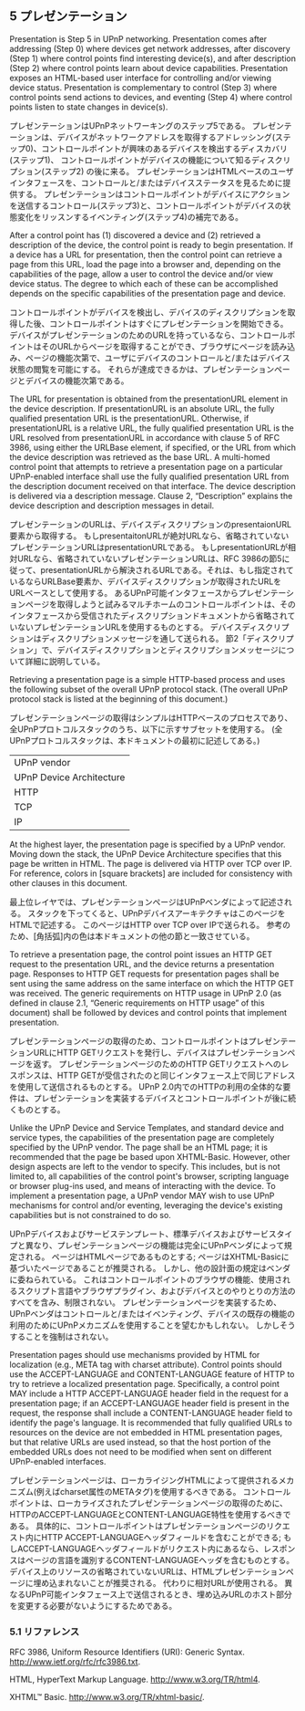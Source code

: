 

## 5 プレゼンテーション

Presentation is Step 5 in UPnP networking. Presentation comes after addressing (Step 0)
where devices get network addresses, after discovery (Step 1) where control points find
interesting device(s), and after description (Step 2) where control points learn about device
capabilities. Presentation exposes an HTML-based user interface for controlling and/or
viewing device status. Presentation is complementary to control (Step 3) where control points
send actions to devices, and eventing (Step 4) where control points listen to state changes in
device(s).

プレゼンテーションはUPnPネットワーキングのステップ5である。
プレゼンテーションは、デバイスがネットワークアドレスを取得するアドレッシング(ステップ0)、コントロールポイントが興味のあるデバイスを検出するディスカバリ(ステップ1)、
コントロールポイントがデバイスの機能について知るディスクリプション(ステップ2)
の後に来る。
プレゼンテーションはHTMLベースのユーザインタフェースを、コントロールと/またはデバイスステータスを見るために提供する。
プレゼンテーションはコントロールポイントがデバイスにアクションを送信するコントロール(ステップ3)と、コントロールポイントがデバイスの状態変化をリッスンするイベンティング(ステップ4)の補完である。


After a control point has (1) discovered a device and (2) retrieved a description of the device,
the control point is ready to begin presentation. If a device has a URL for presentation, then
the control point can retrieve a page from this URL, load the page into a browser and,
depending on the capabilities of the page, allow a user to control the device and/or view
device status. The degree to which each of these can be accomplished depends on the
specific capabilities of the presentation page and device.

コントロールポイントがデバイスを検出し、デバイスのディスクリプションを取得した後、コントロールポイントはすぐにプレゼンテーションを開始できる。
デバイスがプレゼンテーションのためのURLを持っているなら、コントロールポイントはそのURLからページを取得することができ、ブラウザにページを読み込み、ページの機能次第で、ユーザにデバイスのコントロールと/またはデバイス状態の閲覧を可能にする。
それらが達成できるかは、プレゼンテーションページとデバイスの機能次第である。

The URL for presentation is obtained from the presentationURL element in the device
description. If presentationURL is an absolute URL, the fully qualified presentation URL is the
presentationURL. Otherwise, if presentationURL is a relative URL, the fully qualified
presentation URL is the URL resolved from presentationURL in accordance with clause 5 of
RFC 3986, using either the URLBase element, if specified, or the URL from which the device
description was retrieved as the base URL. A multi-homed control point that attempts to
retrieve a presentation page on a particular UPnP-enabled interface shall use the fully
qualified presentation URL from the description document received on that interface. The
device description is delivered via a description message. Clause 2, “Description” explains the
device description and description messages in detail.

プレゼンテーションのURLは、デバイスディスクリプションのpresentaionURL要素から取得する。
もしpresentaitonURLが絶対URLなら、省略されていないプレゼンテーションURLはpresentationURLである。
もしpresentationURLが相対URLなら、省略されていないプレゼンテーションURLは、RFC 3986の節5に従って、presentationURLから解決されるURLである。それは、もし指定されているならURLBase要素か、デバイスディスクリプションが取得されたURLをURLベースとして使用する。
あるUPnP可能インタフェースからプレゼンテーションページを取得しようと試みるマルチホームのコントロールポイントは、そのインタフェースから受信されたディスクリプションドキュメントから省略されていないプレゼンテーションURLを使用するものとする。
デバイスディスクリプションはディスクリプションメッセージを通して送られる。
節2「ディスクリプション」で、デバイスディスクリプションとディスクリプションメッセージについて詳細に説明している。


Retrieving a presentation page is a simple HTTP-based process and uses the following
subset of the overall UPnP protocol stack. (The overall UPnP protocol stack is listed at the
beginning of this document.)

プレゼンテーションページの取得はシンプルはHTTPベースのプロセスであり、全UPnPプロトコルスタックのうち、以下に示すサブセットを使用する。
(全UPnPプロトコルスタックは、本ドキュメントの最初に記述してある。)




<table>
<tr><td>UPnP vendor</td></tr>
<tr><td>UPnP Device Architecture</td></tr>
<tr><td>HTTP</td></tr>
<tr><td>TCP</td></tr>
<tr><td >IP</td></tr>
</table>

At the highest layer, the presentation page is specified by a UPnP vendor. Moving down the
stack, the UPnP Device Architecture specifies that this page be written in HTML. The page is
delivered via HTTP over TCP over IP. For reference, colors in [square brackets] are included
for consistency with other clauses in this document.

最上位レイヤでは、プレゼンテーションページはUPnPベンダによって記述される。
スタックを下ってくると、UPnPデバイスアーキテクチャはこのページをHTMLで記述する。
このページはHTTP over TCP over IPで送られる。
参考のため、[角括弧]内の色は本ドキュメントの他の節と一致させている。

To retrieve a presentation page, the control point issues an HTTP GET request to the
presentation URL, and the device returns a presentation page. Responses to HTTP GET
requests for presentation pages shall be sent using the same address on the same interface
on which the HTTP GET was received. The generic requirements on HTTP usage in UPnP 2.0
(as defined in clause 2.1, “Generic requirements on HTTP usage” of this document) shall be
followed by devices and control points that implement presentation.

プレゼンテーションページの取得のため、コントロールポイントはプレゼンテーションURLにHTTP GETリクエストを発行し、デバイスはプレゼンテーションページを返す。
プレゼンテーションページのためのHTTP GETリクエストへのレスポンスは、HTTP GETが受信されたのと同じインタフェース上で同じアドレスを使用して送信されるものとする。
UPnP 2.0内でのHTTPの利用の全体的な要件は、プレゼンテーションを実装するデバイスとコントロールポイントが後に続くものとする。

Unlike the UPnP Device and Service Templates, and standard device and service types, the
capabilities of the presentation page are completely specified by the UPnP vendor. The page
shall be an HTML page; it is recommended that the page be based upon XHTML-Basic.
However, other design aspects are left to the vendor to specify. This includes, but is not
limited to, all capabilities of the control point's browser, scripting language or browser plug-ins
used, and means of interacting with the device. To implement a presentation page, a UPnP
vendor MAY wish to use UPnP mechanisms for control and/or eventing, leveraging the
device's existing capabilities but is not constrained to do so.

UPnPデバイスおよびサービステンプレート、標準デバイスおよびサービスタイプと異なり、プレゼンテーションページの機能は完全にUPnPベンダによって規定される。
ページはHTMLページであるものとする;
ページはXHTML-Basicに基づいたページであることが推奨される。
しかし、他の設計面の規定はベンダに委ねられている。
これはコントロールポイントのブラウザの機能、使用されるスクリプト言語やブラウザプラグイン、およびデバイスとのやりとりの方法のすべてを含み、制限されない。
プレゼンテーションページを実装するため、UPnPベンダはコントロールと/またはイベンティング、デバイスの既存の機能の利用のためにUPnPメカニズムを使用することを望むかもしれない。
しかしそうすることを強制はされない。

Presentation pages should use mechanisms provided by HTML for localization (e.g., META
tag with charset attribute). Control points should use the ACCEPT-LANGUAGE and
CONTENT-LANGUAGE feature of HTTP to try to retrieve a localized presentation page.
Specifically, a control point MAY include a HTTP ACCEPT-LANGUAGE header field in the
request for a presentation page; if an ACCEPT-LANGUAGE header field is present in the
request, the response shall include a CONTENT-LANGUAGE header field to identify the
page's language.
It is recommended that fully qualified URLs to resources on the device are not embedded in
HTML presentation pages, but that relative URLs are used instead, so that the host portion of
the embedded URLs does not need to be modified when sent on different UPnP-enabled
interfaces.

プレゼンテーションページは、ローカライジングHTMLによって提供されるメカニズム(例えばcharset属性のMETAタグ)を使用するべきである。
コントロールポイントは、ローカライズされたプレゼンテーションページの取得のために、HTTPのACCEPT-LANGUAGEとCONTENT-LANGUAGE特性を使用するべきである。
具体的に、コントロールポイントはプレゼンテーションページのリクエスト内にHTTP ACCEPT-LANGUAGEヘッダフィールドを含むことができる;
もしACCEPT-LANGUAGEヘッダフィールドがリクエスト内にあるなら、レスポンスはページの言語を識別するCONTENT-LANGUAGEヘッダを含むものとする。
デバイス上のリソースの省略されていないURLは、HTMLプレゼンテーションページに埋め込まれないことが推奨される。
代わりに相対URLが使用される。
異なるUPnP可能インタフェース上で送信されるとき、埋め込みURLのホスト部分を変更する必要がないようにするためである。

### 5.1 リファレンス

RFC 3986, Uniform Resource Identifiers (URI): Generic Syntax. 
http://www.ietf.org/rfc/rfc3986.txt.

HTML, HyperText Markup Language.
 http://www.w3.org/TR/html4.

XHTML™ Basic. 
http://www.w3.org/TR/xhtml-basic/.
